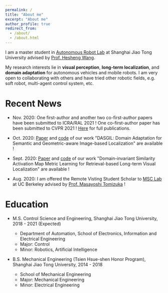 ```yaml
---
permalink: /
title: "About me"
excerpt: "About me"
author_profile: true
redirect_from: 
  - /about/
  - /about.html
---
```


I am a master student in [Autonomous Robot Lab](http://robotics.sjtu.edu.cn/index.php?r=site/index) at Shanghai Jiao Tong University advised by [Prof. Hesheng Wang](https://scholar.google.com/citations?hl=en&user=q6AY9XsAAAAJ).

My research interests lie in **visual perception**, **long-term localization**, and **domain adaptation** for autonomous vehicles and mobile robots. I am very open to collaborating with others and have tried other robotic fields, e.g. soft robot, multi-agent control system, etc.



Recent News
===
* Nov. 2020: One first-author and another two co-first-author papers have been submitted to ICRA/RAL 2021 ! One co-first-author paper has been submitted to CVPR 2021 ! [Here](https://hanjianghu.github.io/publications/) for full publications.

* Oct. 2020: [Paper](https://arxiv.org/pdf/2010.00573.pdf) and [code](https://github.com/HanjiangHu/DASGIL) of our work "DASGIL: Domain Adaptation for Semantic and Geometric-aware Image-based Localization" are available !

* Sept. 2020: [Paper](https://arxiv.org/pdf/2009.07719.pdf) and [code](https://github.com/HanjiangHu/DISAM) of our work "Domain-invariant Similarity Activation Map Metric Learning for Retrieval-based Long-term Visual Localization" are available !

* Aug. 2020: I am offered the Remote Visting Student Scholar to [MSC Lab](https://msc.berkeley.edu/) at UC Berkeley advised by [Prof. Masayoshi Tomizuka](http://www.me.berkeley.edu/people/faculty/masayoshi-tomizuka) !

Education
===
* M.S. Control Science and Engineering, Shanghai Jiao Tong University, 2018 - 2021 (Expected)
  * Department of Automation, School of Electronics, Information and Electrical Engineering 
  * Major: Control
  * Minor: Robotics, Artificial Intelligence

* B.S. Mechanical Engineering (Tsien Hsue-shen Honor Program), Shanghai Jiao Tong University, 2014 - 2018
  * School of Mechanical Engineering
  * Major: Mechanical Engineering
  * Minor: Electrical Engineering
